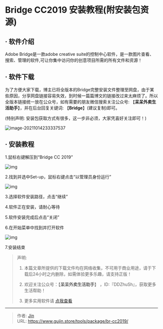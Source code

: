 # Bridge CC2019 安装教程(附安装包资源)


## · 软件介绍
Adobe Bridge是一款adobe creative suite的控制中心软件，是一款图片查看、搜索、管理的软件,可让你集中访问你的创意项目所需的所有文件和资源！

## · 软件下载
为了方便大家下载，博主已将全版本的Bridge完整安装文件整理至网盘，由于某些原因，分享网盘链接容易失效，到时候一篇篇博文的链接改过来太麻烦了。所以全版本链接统一放在公众号，如有需要的朋友微信搜索关注公众号: 【**呆呆外卖生活助手**】，并在后台回复关键词: 【**Bridge**】(建议复制)即可。

(特别声明: 安装包获取方式有很多，这一步非必须，大家凭喜好关注即可！)

![image-20211014233337537](https://img.gujin.store/img/image-20211014233337537.png)

## · 安装教程

1.鼠标右键解压到“Bridge CC 2019”

![img](https://img.gujin.store/img/v2-757d1be1edebcb580a05e77d8656a6ee_720w.png)

2.找到并选中Set-up，鼠标右键点击“以管理员身份运行”

![img](https://img.gujin.store/img/v2-c1cc5992bb95a5b795a2a721b1b176e7_720w.png)

3.选择软件安装路径，点击“继续”

4.软件正在安装，请耐心等待

5.软件安装完成后点击“关闭”

6.在开始菜单中找到并打开软件

![img](https://img.gujin.store/img/v2-74f4459b86ddf39542a4450d4d84a855_720w.png)



7.安装结束




> 声明: 
>
> 1. 本篇文章所提供的下载文件均在网络收集，不可用于商业用途，请于下载后24小时之内删除，如需体验更多乐趣，请支持正版！
>
> 2. 欢迎关注公众号：【**呆呆外卖生活助手**】 ，ID:『DDZhuSh』，获取更多生活帮助！
>
> 3. 更多实用软件请  [点我查看](/tools)


---

> 作者: [Jin](https://img.gujin.store/img/favicon.ico)  
> URL: https://www.gujin.store/tools/package/br-cc2019/  

